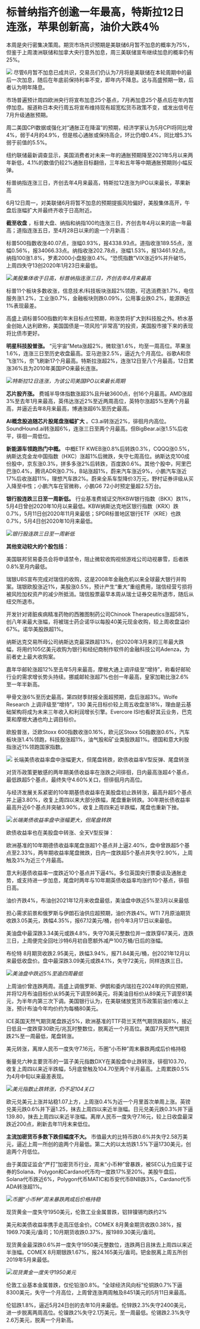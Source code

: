 

# 标普纳指齐创逾一年最高，特斯拉12日连涨，苹果创新高，油价大跌4％

本周是央行密集决策周。期货市场共识预期是美联储6月暂不加息的概率为75%，但鉴于上周澳洲联储和加拿大央行意外加息，周三美联储宣布继续加息的概率仍有25%。

![](https://inews.gtimg.com/om_bt/ONdRUleL-4q_DZ8-u4Bc83wAUF-NaKzrWxJx_afkz8J5IAA/1000)
尽管6月暂不加息已成共识，交易员们仍认为7月将是美联储在本轮周期中的最后一次加息，随后在年底前保持利率不变，即年内不降息。这与高盛预期一致，后者认为明年降息。

市场普遍预计周四欧洲央行将宣布加息25个基点，7月再加息25个基点后在年内暂停加息。报道称日本央行周五将宣布维持现有超宽松货币政策不变，或发出信号在7月升级通胀预期。

周二美国CPI数据或强化对“通胀正在降温”的预期，经济学家认为5月CPI将同比增4%，弱于4月的4.9%，但是核心通胀或保持高企，环比仍增0.4%，同比增5.3%弱于前值的5.5%。

纽约联储最新调查显示，美国消费者对未来一年的通胀预期降至2021年5月以来两年新低，4.1%的数值仍较2%通胀目标翻倍，三年和五年等中期通胀预期则小幅反弹。

标普纳指连涨三日，齐创去年4月来最高，特斯拉12连涨为IPO以来最长，苹果新高

6月12日周一，对美联储6月将暂不加息的预期提振风险偏好，美股集体高开，午盘后涨幅扩大并最终齐收于日高附近。

**截至收盘** ，标普大盘、纳指和纳指100均连涨三日，齐创去年4月以来的逾一年最高；道指连涨五日，至4月28日以来的逾一个月新高：

标普500指数收涨40.07点，涨幅0.93%，报4338.93点。道指收涨189.55点，涨幅0.56%，报34066.33点。纳指收涨202.78点，涨幅1.53%，报13461.92点。纳指100涨1.8%，罗素2000小盘股涨0.4%。“恐慌指数”VIX涨近9%并升破15，上周四失守13创2020年1月23日来最低。

![](https://inews.gtimg.com/om_bt/OpAbmxp8WlmJLBPuwF7Y2TV15IekTYps4L-ZjWzdrsnFgAA/1000)_美股集体收于日高，标普纳指连涨三日，齐创去年4月来最高_

标普11个板块多数收涨，信息技术/科技板块涨超2%领跑，可选消费涨1.7%，电信服务涨1.2%，工业涨0.7%，金融板块则跌0.09%，公用事业跌0.2%，能源跌近1%表现最差。

高盛上调标普500指数的年末目标点位预期，称涨势将扩大到科技股之外。桥水基金创始人达利欧称，美国国债是一项风险“非常高”的投资，美国股市接下来的表现将比债市更好。

**明星科技股普涨。**
“元宇宙”Meta涨超2%，微软涨1.6%，均至一周高位。苹果涨1.6%，连涨三日至历史收盘最高。亚马逊涨2.5%，逼近九个月高位。谷歌A和奈飞涨1%，奈飞刷新17个月最高。特斯拉涨超2%，连涨12日至八个月最高，12日累涨36%且为2010年美国IPO来最长连涨。

![](https://inews.gtimg.com/om_bt/OBuYgYi9YMCefSaeTVtRcypolrT0SH5UNVaQFShZBJ1McAA/1000)_特斯拉12日连涨，为该公司美国IPO以来最长周期_

**芯片股齐涨。**
费城半导体指数涨超3%且升破3600点，创16个月最高。AMD涨超3%至去年1月来最高，英伟达涨近2%至近两周高位，英特尔涨超5%至两个月最高，并逼近去年8月来最高，博通涨超6%至历史最高。

**AI概念股追随芯片股尾盘涨幅扩大**
。C3.ai转涨近2%，徘徊月内高位。SoundHound.ai转涨超6%，连涨三日至两个月最高。但BigBear.ai涨1.5%后收平，徘徊一周低位。

**新能源车领跑热门中概。** 中概ETF
KWEB涨0.8%后转跌0.3%，CQQQ涨0.5%，纳斯达克金龙中国指数（HXC）涨超1%后微跌，失守七周高位。纳斯达克100成份股中，京东涨0.3%，拼多多涨2%后转跌，百度跌0.6%。其他个股中，阿里巴巴涨0.4%，腾讯ADR涨0.7%，B站涨超1%，蔚来汽车涨近9%，小鹏汽车涨近17%后收涨超11%，理想汽车跌2%。蔚来全系车型降价3万元，野村证券评级从买入降至中性；小鹏汽车在官微称，小鹏G6
72小时预定量超2.5万台。

**银行股连跌三日至一周新低。** 行业基准费城证交所KBW银行指数（BKX）跌1%，
5月4日曾创2020年10月以来最低。KBW纳斯达克地区银行指数（KRX）跌0.7%，5月11日创2020年11月来最低；SPDR标普地区银行ETF（KRE）也跌0.7%，5月4日创2020年10月来最低。

![](https://inews.gtimg.com/om_bt/Or4gT5pZTgz5qapqWE3-_x4O7C_VMsk5MxMLU4uQYcBAoAA/1000)_银行股连跌三日至一周新低_

**其他变动较大的个股包括：**

美国联邦贸易委员会将申请禁令，阻止微软收购视频游戏公司动视暴雪，后者跌0.8%至月内最低。

瑞银UBS宣布完成对瑞信的收购，这是2008年金融危机以来全球最大银行并购案。瑞银欧股涨近1%，美股涨0.5%，预计产生“重大”重组费用，瑞信经营亏损将被风险加权资产的减少所抵消。瑞信股票最早本周从瑞士证券交易所退市，随后从纽交所退市。

开发针对肾脏疾病精准药物的西雅图制药公司Chinook
Therapeutics涨超58%，创八年来最大涨幅，将被瑞士药企诺华以每股40美元现金收购，较上周收盘溢价67%。诺华美股跌超1%。

纳斯达克交易所母公司纳斯达克最深跌超13%，创2020年3月来的三年最大跌幅，将用约105亿美元收购为银行和经纪商制作软件的金融科技公司Adenza，为前者史上最大收购案。

嘉年华邮轮涨超12%至去年5月来最高，摩根大通上调评级至“增持”，称看好邮轮行业的需求增长势头持续。挪威邮轮涨超7%也创一年最高，皇家加勒比涨2.6%至一年半新高。

甲骨文涨6%至历史最高，第四财季财报全面超预期，盘后涨超3%。Wolfe Research 上调评级至“增持”，130
美元目标价较上周五收盘涨18%，理由是云基础架构将成为未来三年收入和利润增长引擎。Evercore ISI也看好其云业务，巴克莱和摩根大通也均上调目标价。

欧股普涨，泛欧Stoxx 600指数收涨0.16%，欧元区Stoxx
50指数涨0.6%，汽车板块涨1.4%领跑，科技股涨超1%，油气股和矿业类股跌超1%。德国和意大利股指涨近1%领跑国家指数。

![](https://inews.gtimg.com/om_bt/OKdMUn2_EM2nypwvH06lOPyPPEirfFmznRjd3zzQIPY_gAA/1000)
长端美债收益率盘中涨幅更大，但尾盘转跌，欧债收益率V型反弹、尾盘转涨

对货币政策更敏感的两年期美债收益率在涨跌之间徘徊，日内最高涨超4个基点，最低跌超5个基点，最终失守4.60%关口，但徘徊月内高位。

与经济发展关系紧密的10年期基债收益率在美股盘初止跌转涨，最高升超5个基点并上逼3.80%，收复上周四以来大部分跌幅，尾盘重新转跌。30年期长债收益率最高升近6个基点并突破3.90%，收复上周四来近半跌幅，尾盘也重新下挫。

![](https://inews.gtimg.com/om_bt/Oqp9AbZQuCkXKtS7c5BlmlNCQsr_Jir2pYc8o9atyp2QwAA/1000)_长端美债收益率盘中涨幅更大，但尾盘转跌_

欧债收益率也在美股盘中转涨、全天V型反弹：

欧洲基准的10年期德债收益率尾盘涨超1个基点并上逼2.40%，盘中曾跌超5个基点至2.33%，两年期收益率尾盘微跌，日内一度跌超5个基点并失守2.90%，上周触及3%为近三个月最高。

意大利基债收益率一度跌近10个基点并下逼4%。多位英国央行票委谈及通胀走势，或支持进一步加息，尾盘时两年与10年期英债收益率均涨约10个基点，徘徊日高。

油价齐跌4%，布油创2021年12月来收盘最低，美油盘中跌近5%至3月以来最低

担心需求前景和俄罗斯与伊朗石油供应超预期，油价齐跌4%。WTI
7月原油期货收跌3.05美元，跌幅4.35%，报67.12美元/桶，创今年3月17日以来最低。

美油盘中最深跌3.34美元或跌4.8%，失守70美元整数位并一度跌穿67美元，连跌三日，上周便完全回吐沙特6月初自愿额外减产100万桶/日后的涨幅。

布伦特
8月期货收跌2.95美元，跌幅3.94%，报71.84美元/桶，创2021年12月以来最低收盘价。盘中最深跌3.09美元或跌4.1%，失守72美元，同样连跌三日。

![](https://inews.gtimg.com/om_bt/OqLMIN4X-ePJ0bXmXz5JOr9KssfmsbcRueY2MMuFXCwYQAA/1000)_美油盘中跌近5%至逾四周最低_

上周油价曾连跌两周。高盛上调俄罗斯、伊朗和委内瑞拉在2024年的供应预期，并将12月布油目标价从95美元下调至86美元，将美油目标价从89美元下调至81美元，为半年内第三次下调。美国银行认为，在美联储放宽货币政策前油价难以上涨，预计布油今年均价约为每桶80美元。

ICE英国天然气期货尾盘跌近5%，欧洲基准的TTF荷兰天然气期货跌超8%，接近日低且一度跌穿30欧元/兆瓦时整数位，脱离近一个月高位。美国7月天然气期货跌2%至一周最低，尾盘转涨。

美元转涨，离岸人民币一度失守7.16元，币圈“小币种”周末暴跌两成后价格持稳

衡量兑六种主要货币的一篮子美元指数DXY在美股盘中止跌转涨，徘徊103.70，收复上周四以来近半跌幅，5月底曾触及104.70至两个半月最高。上周累跌0.5%为4月中旬以来最差表现。

![](https://inews.gtimg.com/om_bt/OZ1TX6BtI9joSe9Z-SiP0ZZpl2mJk_tzhAtwHSu-px7VYAA/1000)_美元指数止跌转涨，仍不足104关口_

欧元兑美元上涨并站稳1.07上方，上周涨0.4%为近一个月里首次单周上涨。英镑兑美元跌0.6%并下逼1.25，抹去上周四以来近半涨幅。日元兑美元跌0.3%并下逼139.80，抹去上周四以来近半涨幅。离岸人民币一度失守7.16元，较上日收盘最深跌近200点，刷新去年11月末来低位。

**主流加密货币多数下跌但幅度不大。**
市值最大的比特币跌0.6%并失守2.58万美元，逼近上周一所创的逾两个月最低。第二大的以太坊跌1.5%下逼1730美元，创逾两个月低位。

由于美国证监会“严打”加密货币行业，周末“小币种”曾暴跌，被SEC认为应属于证券的Solana、Polygon和Cardano代币均一度跌17%至20%。美股午盘后，Solana代币跌近6%，Polygon代币MATIC和币安代币BNB跌3%，Cardano代币ADA转涨超1%。

![](https://inews.gtimg.com/om_bt/OUqDhADomKxTMRxtTI9M8SR0CSBkoUJcEm6dhyrcLXSuYAA/1000)_币圈“小币种”周末暴跌两成后价格持稳_

现货黄金一度失守1950美元，伦敦工业金属普跌，铝锌镍锡均跌约2%

美元和美债收益率携手走高压低金价。COMEX 8月黄金期货收跌0.38%，报1969.70美元/盎司；10月期货收跌0.37%，报1989.30美元/盎司。

现货黄金最深跌0.6%并一度失守1950美元整数位，连跌两日且抹去上周四以来近半涨幅。COMEX
8月期银跌1.67%，报24.165美元/盎司。钯金脱离上周五所创2019年5月来最低。

![](https://inews.gtimg.com/om_bt/OozS_F42-GbnrFM1NPubh2CtAS_kEpuQUIBY6AASSMwbcAA/1000)_现货黄金一度失守1950美元_

伦敦工业基本金属普跌，仅伦铅涨0.8%。“全球经济风向标”伦铜跌0.7%下逼8300美元，失守一个月高位，上周曾连涨两周触及8451美元的5月11日来最高。

伦铝跌1.8%，逼近5月24日创的去年10月来最低。伦锌跌2.3%失守2400美元，进一步脱离两周高位。伦镍跌2%失守2.1万美元，至一周最低。伦锡跌2.3%失守2.6万美元，脱离一个月新高。

